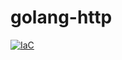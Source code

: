# golang-http           

[![IaC](https://app.soluble.cloud/api/v1/public/badges/e4751770-245b-4c00-bc7d-48a341991b0a.svg)](https://app.soluble.cloud/repos/details/github.com/michaelneale/go-image-badge)  
